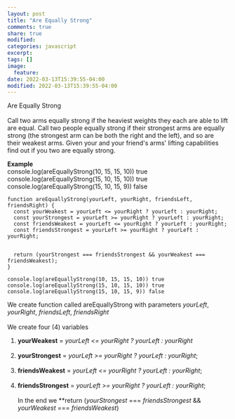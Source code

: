```yaml
---
layout: post
title: "Are Equally Strong"
comments: true
share: true
modified:
categories: javascript
excerpt:
tags: []
image:
  feature:
date: 2022-03-13T15:39:55-04:00
modified: 2022-03-13T15:39:55-04:00
---
```


Are Equally Strong
<br><br>
Call two arms equally strong if the heaviest weights they each are able to lift are equal.
Call two people equally strong if their strongest arms are equally strong (the strongest arm can be both the right and the left), and so are their weakest arms.
Given your and your friend's arms' lifting capabilities find out if you two are equally strong.

**Example**<br>
console.log(areEquallyStrong(10, 15, 15, 10)) true<br>
console.log(areEquallyStrong(15, 10, 15, 10)) true<br>
console.log(areEquallyStrong(15, 10, 15, 9)) false<br>




~~~
function areEquallyStrong(yourLeft, yourRight, friendsLeft, friendsRight) {
  const yourWeakest = yourLeft <= yourRight ? yourLeft : yourRight;
  const yourStrongest = yourLeft >= yourRight ? yourLeft : yourRight;
  const friendsWeakest = yourLeft <= yourRight ? yourLeft : yourRight;
  const friendsStrongest = yourLeft >= yourRight ? yourLeft : yourRight;


  return (yourStrongest === friendsStrongest && yourWeakest === friendsWeakest);
}

console.log(areEquallyStrong(10, 15, 15, 10)) true
console.log(areEquallyStrong(15, 10, 15, 10)) true
console.log(areEquallyStrong(15, 10, 15, 9)) false

~~~



We create function called areEquallyStrong with parameters *yourLeft*, *yourRight*, *friendsLeft*,   *friendsRight*
<br><br>
We create four (4) variables <br>
1. **yourWeakest** = *yourLeft <= yourRight ? yourLeft : yourRight*
<br><br>
2. **yourStrongest** = *yourLeft >= yourRight ? yourLeft : yourRight*;
<br><br>
3. **friendsWeakest** = *yourLeft <= yourRight ? yourLeft : yourRight*;
<br><br>
4. **friendsStrongest** = *yourLeft >= yourRight ? yourLeft : yourRight*;
<br><br>
In the end we **return (*yourStrongest* === *friendsStrongest* && *yourWeakest* === *friendsWeakest*)